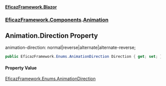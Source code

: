 #### [EficazFramework.Blazor](EficazFrameworkBlazor.md 'EficazFramework Blazor')
### [EficazFramework.Components](EficazFrameworkBlazor.md#EficazFramework_Components 'EficazFramework.Components').[Animation](Animation.md 'EficazFramework.Components.Animation')
## Animation.Direction Property
animation-direction: normal|reverse|alternate|alternate-reverse;  
```csharp
public EficazFramework.Enums.AnimationDirection Direction { get; set; }
```
#### Property Value
[EficazFramework.Enums.AnimationDirection](https://docs.microsoft.com/en-us/dotnet/api/EficazFramework.Enums.AnimationDirection 'EficazFramework.Enums.AnimationDirection')
